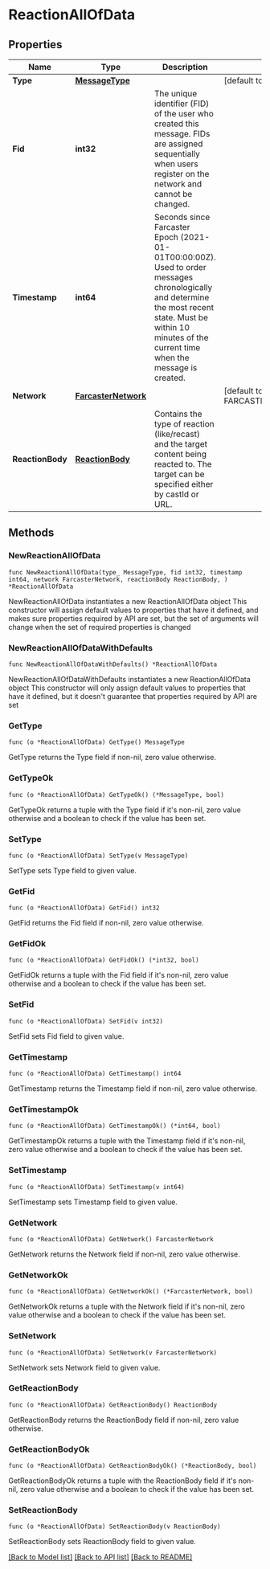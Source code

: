 # ReactionAllOfData

## Properties

Name | Type | Description | Notes
------------ | ------------- | ------------- | -------------
**Type** | [**MessageType**](MessageType.md) |  | [default to MESSAGETYPE_MESSAGE_TYPE_CAST_ADD]
**Fid** | **int32** | The unique identifier (FID) of the user who created this message. FIDs are assigned sequentially when users register on the network and cannot be changed. | 
**Timestamp** | **int64** | Seconds since Farcaster Epoch (2021-01-01T00:00:00Z). Used to order messages chronologically and determine the most recent state. Must be within 10 minutes of the current time when the message is created. | 
**Network** | [**FarcasterNetwork**](FarcasterNetwork.md) |  | [default to FARCASTERNETWORK_FARCASTER_NETWORK_MAINNET]
**ReactionBody** | [**ReactionBody**](ReactionBody.md) | Contains the type of reaction (like/recast) and the target content being reacted to. The target can be specified either by castId or URL. | 

## Methods

### NewReactionAllOfData

`func NewReactionAllOfData(type_ MessageType, fid int32, timestamp int64, network FarcasterNetwork, reactionBody ReactionBody, ) *ReactionAllOfData`

NewReactionAllOfData instantiates a new ReactionAllOfData object
This constructor will assign default values to properties that have it defined,
and makes sure properties required by API are set, but the set of arguments
will change when the set of required properties is changed

### NewReactionAllOfDataWithDefaults

`func NewReactionAllOfDataWithDefaults() *ReactionAllOfData`

NewReactionAllOfDataWithDefaults instantiates a new ReactionAllOfData object
This constructor will only assign default values to properties that have it defined,
but it doesn't guarantee that properties required by API are set

### GetType

`func (o *ReactionAllOfData) GetType() MessageType`

GetType returns the Type field if non-nil, zero value otherwise.

### GetTypeOk

`func (o *ReactionAllOfData) GetTypeOk() (*MessageType, bool)`

GetTypeOk returns a tuple with the Type field if it's non-nil, zero value otherwise
and a boolean to check if the value has been set.

### SetType

`func (o *ReactionAllOfData) SetType(v MessageType)`

SetType sets Type field to given value.


### GetFid

`func (o *ReactionAllOfData) GetFid() int32`

GetFid returns the Fid field if non-nil, zero value otherwise.

### GetFidOk

`func (o *ReactionAllOfData) GetFidOk() (*int32, bool)`

GetFidOk returns a tuple with the Fid field if it's non-nil, zero value otherwise
and a boolean to check if the value has been set.

### SetFid

`func (o *ReactionAllOfData) SetFid(v int32)`

SetFid sets Fid field to given value.


### GetTimestamp

`func (o *ReactionAllOfData) GetTimestamp() int64`

GetTimestamp returns the Timestamp field if non-nil, zero value otherwise.

### GetTimestampOk

`func (o *ReactionAllOfData) GetTimestampOk() (*int64, bool)`

GetTimestampOk returns a tuple with the Timestamp field if it's non-nil, zero value otherwise
and a boolean to check if the value has been set.

### SetTimestamp

`func (o *ReactionAllOfData) SetTimestamp(v int64)`

SetTimestamp sets Timestamp field to given value.


### GetNetwork

`func (o *ReactionAllOfData) GetNetwork() FarcasterNetwork`

GetNetwork returns the Network field if non-nil, zero value otherwise.

### GetNetworkOk

`func (o *ReactionAllOfData) GetNetworkOk() (*FarcasterNetwork, bool)`

GetNetworkOk returns a tuple with the Network field if it's non-nil, zero value otherwise
and a boolean to check if the value has been set.

### SetNetwork

`func (o *ReactionAllOfData) SetNetwork(v FarcasterNetwork)`

SetNetwork sets Network field to given value.


### GetReactionBody

`func (o *ReactionAllOfData) GetReactionBody() ReactionBody`

GetReactionBody returns the ReactionBody field if non-nil, zero value otherwise.

### GetReactionBodyOk

`func (o *ReactionAllOfData) GetReactionBodyOk() (*ReactionBody, bool)`

GetReactionBodyOk returns a tuple with the ReactionBody field if it's non-nil, zero value otherwise
and a boolean to check if the value has been set.

### SetReactionBody

`func (o *ReactionAllOfData) SetReactionBody(v ReactionBody)`

SetReactionBody sets ReactionBody field to given value.



[[Back to Model list]](../README.md#documentation-for-models) [[Back to API list]](../README.md#documentation-for-api-endpoints) [[Back to README]](../README.md)


